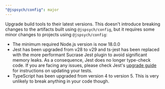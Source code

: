 ```yaml
---
"@jspsych/config": major
---
```


Upgrade build tools to their latest versions. This doesn't introduce breaking changes to the artifacts built using `@jspsych/config`, but it requires some minor changes to projects using `@jspsych/config`:

- The minimum required Node.js version is now 18.0.0
- Jest has been upgraded from v28 to v29 and ts-jest has been replaced with the more performant Sucrase Jest plugin to avoid significant memory leaks. As a consequence, Jest does no longer type-check code. If you are facing any issues, please check Jest's [upgrade guide](https://jestjs.io/docs/upgrading-to-jest29) for instructions on updating your tests.
- TypeScript has been upgraded from version 4 to version 5. This is very unlikely to break anything in your code though.
